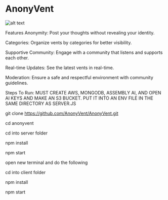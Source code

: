 # AnonyVent
![alt text](https://images.freeimages.com/image/previews/05c/retro-tape-icon-png-5694076.png?fmt=webp&w=500)

Features
Anonymity: Post your thoughts without revealing your identity.

Categories: Organize vents by categories for better visibility.

Supportive Community: Engage with a community that listens and supports each other.

Real-time Updates: See the latest vents in real-time.

Moderation: Ensure a safe and respectful environment with community guidelines.

Steps To Run:
MUST CREATE AWS, MONGODB, ASSEMBLY AI, AND OPEN AI KEYS AND MAKE AN S3 BUCKET. PUT IT INTO AN ENV FILE IN THE SAME DIRECTORY AS SERVER.JS 

git clone https://github.com/AnonyVent/AnonyVent.git

cd anonyvent

cd into server folder

npm install

npm start


open new terminal and do the following 

cd into client folder

npm install

npm start


